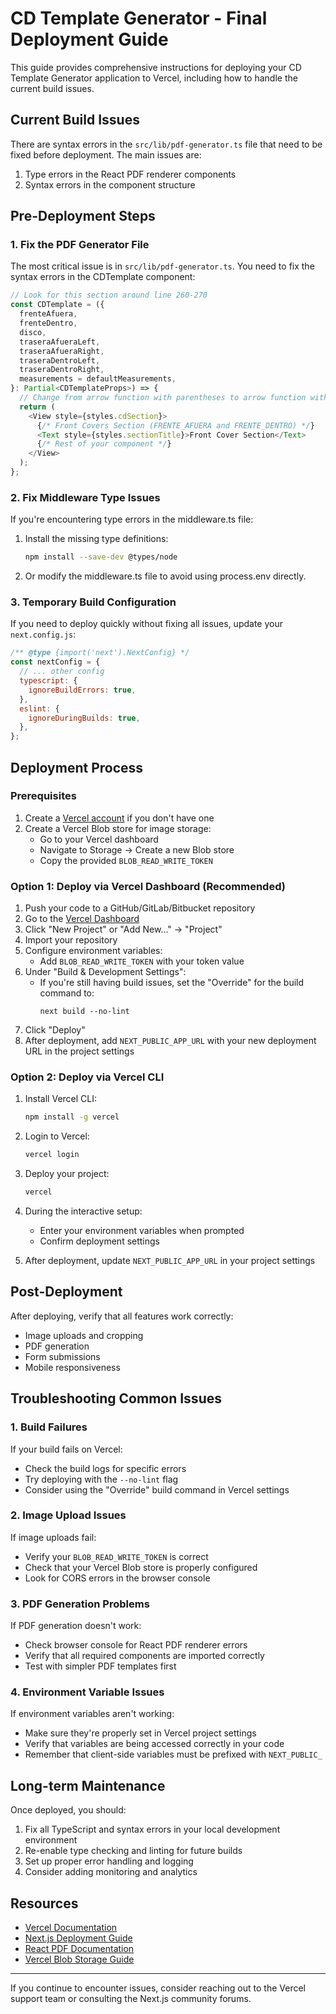 # CD Template Generator - Final Deployment Guide

This guide provides comprehensive instructions for deploying your CD Template Generator application to Vercel, including how to handle the current build issues.

## Current Build Issues

There are syntax errors in the `src/lib/pdf-generator.ts` file that need to be fixed before deployment. The main issues are:

1. Type errors in the React PDF renderer components
2. Syntax errors in the component structure

## Pre-Deployment Steps

### 1. Fix the PDF Generator File

The most critical issue is in `src/lib/pdf-generator.ts`. You need to fix the syntax errors in the CDTemplate component:

```typescript
// Look for this section around line 260-270
const CDTemplate = ({
  frenteAfuera,
  frenteDentro,
  disco,
  traseraAfueraLeft,
  traseraAfueraRight,
  traseraDentroLeft,
  traseraDentroRight,
  measurements = defaultMeasurements,
}: Partial<CDTemplateProps>) => {
  // Change from arrow function with parentheses to arrow function with curly braces
  return (
    <View style={styles.cdSection}>
      {/* Front Covers Section (FRENTE_AFUERA and FRENTE_DENTRO) */}
      <Text style={styles.sectionTitle}>Front Cover Section</Text>
      {/* Rest of your component */}
    </View>
  );
};
```

### 2. Fix Middleware Type Issues

If you're encountering type errors in the middleware.ts file:

1. Install the missing type definitions:
   ```bash
   npm install --save-dev @types/node
   ```

2. Or modify the middleware.ts file to avoid using process.env directly.

### 3. Temporary Build Configuration

If you need to deploy quickly without fixing all issues, update your `next.config.js`:

```js
/** @type {import('next').NextConfig} */
const nextConfig = {
  // ... other config
  typescript: {
    ignoreBuildErrors: true,
  },
  eslint: {
    ignoreDuringBuilds: true,
  },
};
```

## Deployment Process

### Prerequisites

1. Create a [Vercel account](https://vercel.com/signup) if you don't have one
2. Create a Vercel Blob store for image storage:
   - Go to your Vercel dashboard
   - Navigate to Storage → Create a new Blob store
   - Copy the provided `BLOB_READ_WRITE_TOKEN`

### Option 1: Deploy via Vercel Dashboard (Recommended)

1. Push your code to a GitHub/GitLab/Bitbucket repository
2. Go to the [Vercel Dashboard](https://vercel.com/dashboard)
3. Click "New Project" or "Add New..." → "Project"
4. Import your repository
5. Configure environment variables:
   - Add `BLOB_READ_WRITE_TOKEN` with your token value
6. Under "Build & Development Settings":
   - If you're still having build issues, set the "Override" for the build command to:
     ```
     next build --no-lint
     ```
7. Click "Deploy"
8. After deployment, add `NEXT_PUBLIC_APP_URL` with your new deployment URL in the project settings

### Option 2: Deploy via Vercel CLI

1. Install Vercel CLI:
   ```bash
   npm install -g vercel
   ```

2. Login to Vercel:
   ```bash
   vercel login
   ```

3. Deploy your project:
   ```bash
   vercel
   ```

4. During the interactive setup:
   - Enter your environment variables when prompted
   - Confirm deployment settings

5. After deployment, update `NEXT_PUBLIC_APP_URL` in your project settings

## Post-Deployment

After deploying, verify that all features work correctly:

- Image uploads and cropping
- PDF generation
- Form submissions
- Mobile responsiveness

## Troubleshooting Common Issues

### 1. Build Failures

If your build fails on Vercel:

- Check the build logs for specific errors
- Try deploying with the `--no-lint` flag
- Consider using the "Override" build command in Vercel settings

### 2. Image Upload Issues

If image uploads fail:

- Verify your `BLOB_READ_WRITE_TOKEN` is correct
- Check that your Vercel Blob store is properly configured
- Look for CORS errors in the browser console

### 3. PDF Generation Problems

If PDF generation doesn't work:

- Check browser console for React PDF renderer errors
- Verify that all required components are imported correctly
- Test with simpler PDF templates first

### 4. Environment Variable Issues

If environment variables aren't working:

- Make sure they're properly set in Vercel project settings
- Verify that variables are being accessed correctly in your code
- Remember that client-side variables must be prefixed with `NEXT_PUBLIC_`

## Long-term Maintenance

Once deployed, you should:

1. Fix all TypeScript and syntax errors in your local development environment
2. Re-enable type checking and linting for future builds
3. Set up proper error handling and logging
4. Consider adding monitoring and analytics

## Resources

- [Vercel Documentation](https://vercel.com/docs)
- [Next.js Deployment Guide](https://nextjs.org/docs/deployment)
- [React PDF Documentation](https://react-pdf.org/)
- [Vercel Blob Storage Guide](https://vercel.com/docs/storage/vercel-blob)

---

If you continue to encounter issues, consider reaching out to the Vercel support team or consulting the Next.js community forums. 